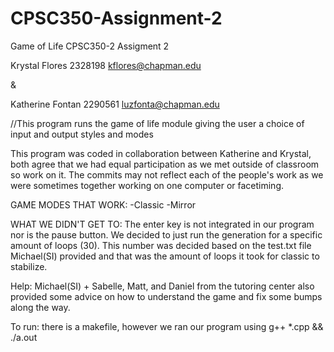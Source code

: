 # CPSC350-Assignment-2
Game of Life
CPSC350-2
Assigment 2

Krystal Flores
2328198
kflores@chapman.edu

&

Katherine Fontan
2290561
luzfonta@chapman.edu

//This program runs the game of life module giving the user a choice of input and output styles and modes

This program was coded in collaboration between Katherine and Krystal, both agree that we had equal participation as we met outside of classroom so work on it. The commits may not reflect each of the people's work as we were sometimes together working on one computer or facetiming.

GAME MODES THAT WORK:
-Classic
-Mirror

WHAT WE DIDN'T GET TO:
The enter key is not integrated in our program nor is the pause button. We decided to just run the generation for a specific amount of loops (30). This number was decided based on the test.txt file Michael(SI) provided and that was the amount of loops it took for classic to stabilize.

Help: Michael(SI) + Sabelle, Matt, and Daniel from the tutoring center also provided some advice on how to understand the game and fix some bumps along the way.


To run: there is a makefile, however we ran our program using g++ *.cpp && ./a.out
